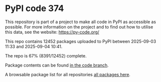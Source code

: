 # PyPI code 374

This repository is part of a project to make all code in PyPI as accessible as possible. For more information 
on the project and to find out how to utilise this data, see the website: https://py-code.org/

This repo contains 12452 packages uploaded to PyPI between 
2025-09-03 11:33 and 2025-09-04 10:41.

The repo is 67% (8391/12452) complete.

Package contents can be found [in the code branch](https://github.com/pypi-data/pypi-mirror-374/tree/code/packages).

A browsable package list for all repositories [all packages here](https://py-code.org/repositories/pypi-mirror-374).


